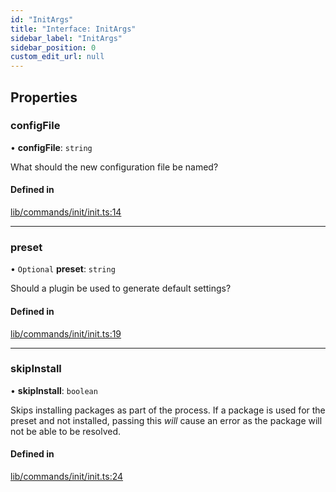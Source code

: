 ```yaml
---
id: "InitArgs"
title: "Interface: InitArgs"
sidebar_label: "InitArgs"
sidebar_position: 0
custom_edit_url: null
---
```


## Properties

### configFile

• **configFile**: `string`

What should the new configuration file be named?

#### Defined in

[lib/commands/init/init.ts:14](https://github.com/agentender/code-rub/blob/bfe7610/packages/code-rub/src/lib/commands/init/init.ts#L14)

___

### preset

• `Optional` **preset**: `string`

Should a plugin be used to generate default settings?

#### Defined in

[lib/commands/init/init.ts:19](https://github.com/agentender/code-rub/blob/bfe7610/packages/code-rub/src/lib/commands/init/init.ts#L19)

___

### skipInstall

• **skipInstall**: `boolean`

Skips installing packages as part of the process. If a package is used for the preset and not installed, passing this *will* cause an error as the package will not be able to be resolved.

#### Defined in

[lib/commands/init/init.ts:24](https://github.com/agentender/code-rub/blob/bfe7610/packages/code-rub/src/lib/commands/init/init.ts#L24)
